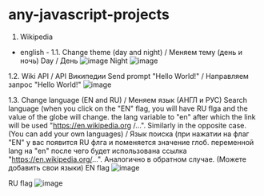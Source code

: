 # any-javascript-projects

1. Wikipedia
- english -
1.1. Change theme (day and night) / Меняем тему (день и ночь)
Day / День
![image](https://github.com/DonParuyr/any-javascript-projects/assets/95251384/5c1f14d1-2e4c-4223-b3ee-d2328d145459)
Night
![image](https://github.com/DonParuyr/any-javascript-projects/assets/95251384/dbc4f501-0754-4da3-8132-e8799832b8f0)

1.2. Wiki API / API Википедии
Send prompt "Hello World!" / Направляем запрос "Hello World!"
![image](https://github.com/DonParuyr/any-javascript-projects/assets/95251384/b450a604-8eb5-4f26-a974-9aae0f61dfe0)

1.3. Change language (EN and RU) / Меняем язык (АНГЛ и РУС)
Search language (when you click on the "EN" flag, you will have RU flga and the value of the globe will change. the lang variable to "en" after which the link will be used "https://en.wikipedia.org /...". Similarly in the opposite case. (You can add your own languages) / Язык поиска (при нажатии на флаг "EN" у вас появится RU флга и поменяется значение глоб. переменной lang на "en" после чего будет использована ссылка "https://en.wikipedia.org/...". Аналогично в обратном случае. (Можете добавить свои языки)
EN flag
![image](https://github.com/DonParuyr/any-javascript-projects/assets/95251384/bb2c5fcb-b909-405b-84f8-860cd9c1b483)

RU flag
![image](https://github.com/DonParuyr/any-javascript-projects/assets/95251384/3c8358fc-4b94-4021-b7af-765e878d9ec6)



